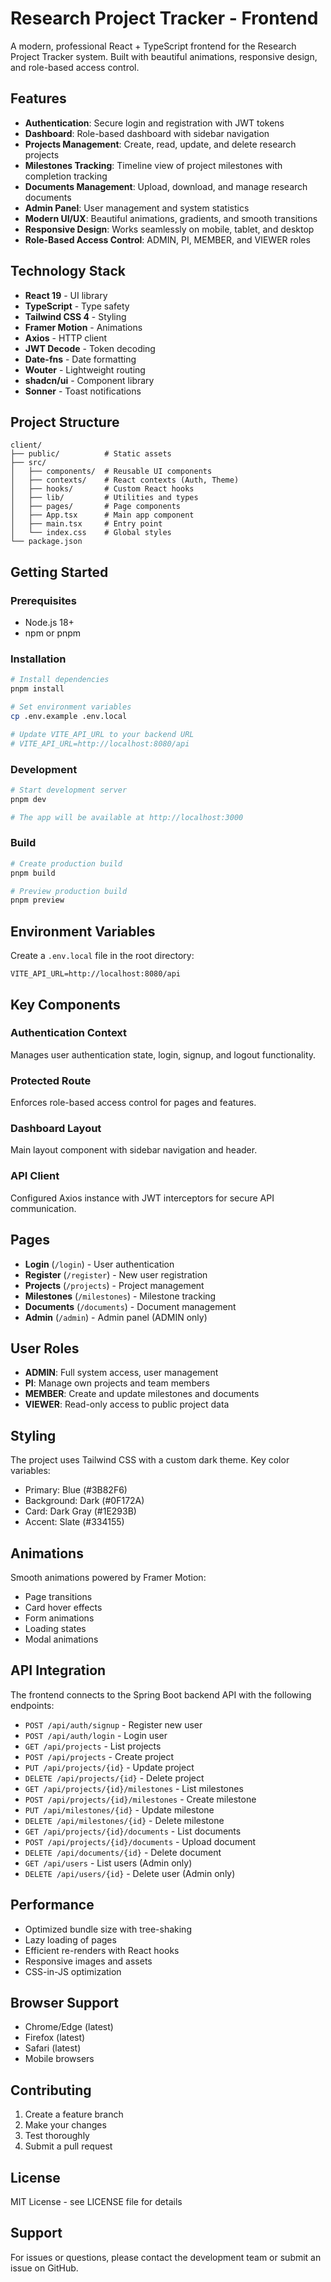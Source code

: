 # Research Project Tracker - Frontend

A modern, professional React + TypeScript frontend for the Research Project Tracker system. Built with beautiful animations, responsive design, and role-based access control.

## Features

- **Authentication**: Secure login and registration with JWT tokens
- **Dashboard**: Role-based dashboard with sidebar navigation
- **Projects Management**: Create, read, update, and delete research projects
- **Milestones Tracking**: Timeline view of project milestones with completion tracking
- **Documents Management**: Upload, download, and manage research documents
- **Admin Panel**: User management and system statistics
- **Modern UI/UX**: Beautiful animations, gradients, and smooth transitions
- **Responsive Design**: Works seamlessly on mobile, tablet, and desktop
- **Role-Based Access Control**: ADMIN, PI, MEMBER, and VIEWER roles

## Technology Stack

- **React 19** - UI library
- **TypeScript** - Type safety
- **Tailwind CSS 4** - Styling
- **Framer Motion** - Animations
- **Axios** - HTTP client
- **JWT Decode** - Token decoding
- **Date-fns** - Date formatting
- **Wouter** - Lightweight routing
- **shadcn/ui** - Component library
- **Sonner** - Toast notifications

## Project Structure

```
client/
├── public/          # Static assets
├── src/
│   ├── components/  # Reusable UI components
│   ├── contexts/    # React contexts (Auth, Theme)
│   ├── hooks/       # Custom React hooks
│   ├── lib/         # Utilities and types
│   ├── pages/       # Page components
│   ├── App.tsx      # Main app component
│   ├── main.tsx     # Entry point
│   └── index.css    # Global styles
└── package.json
```

## Getting Started

### Prerequisites

- Node.js 18+
- npm or pnpm

### Installation

```bash
# Install dependencies
pnpm install

# Set environment variables
cp .env.example .env.local

# Update VITE_API_URL to your backend URL
# VITE_API_URL=http://localhost:8080/api
```

### Development

```bash
# Start development server
pnpm dev

# The app will be available at http://localhost:3000
```

### Build

```bash
# Create production build
pnpm build

# Preview production build
pnpm preview
```

## Environment Variables

Create a `.env.local` file in the root directory:

```env
VITE_API_URL=http://localhost:8080/api
```

## Key Components

### Authentication Context
Manages user authentication state, login, signup, and logout functionality.

### Protected Route
Enforces role-based access control for pages and features.

### Dashboard Layout
Main layout component with sidebar navigation and header.

### API Client
Configured Axios instance with JWT interceptors for secure API communication.

## Pages

- **Login** (`/login`) - User authentication
- **Register** (`/register`) - New user registration
- **Projects** (`/projects`) - Project management
- **Milestones** (`/milestones`) - Milestone tracking
- **Documents** (`/documents`) - Document management
- **Admin** (`/admin`) - Admin panel (ADMIN only)

## User Roles

- **ADMIN**: Full system access, user management
- **PI**: Manage own projects and team members
- **MEMBER**: Create and update milestones and documents
- **VIEWER**: Read-only access to public project data

## Styling

The project uses Tailwind CSS with a custom dark theme. Key color variables:

- Primary: Blue (#3B82F6)
- Background: Dark (#0F172A)
- Card: Dark Gray (#1E293B)
- Accent: Slate (#334155)

## Animations

Smooth animations powered by Framer Motion:
- Page transitions
- Card hover effects
- Form animations
- Loading states
- Modal animations

## API Integration

The frontend connects to the Spring Boot backend API with the following endpoints:

- `POST /api/auth/signup` - Register new user
- `POST /api/auth/login` - Login user
- `GET /api/projects` - List projects
- `POST /api/projects` - Create project
- `PUT /api/projects/{id}` - Update project
- `DELETE /api/projects/{id}` - Delete project
- `GET /api/projects/{id}/milestones` - List milestones
- `POST /api/projects/{id}/milestones` - Create milestone
- `PUT /api/milestones/{id}` - Update milestone
- `DELETE /api/milestones/{id}` - Delete milestone
- `GET /api/projects/{id}/documents` - List documents
- `POST /api/projects/{id}/documents` - Upload document
- `DELETE /api/documents/{id}` - Delete document
- `GET /api/users` - List users (Admin only)
- `DELETE /api/users/{id}` - Delete user (Admin only)

## Performance

- Optimized bundle size with tree-shaking
- Lazy loading of pages
- Efficient re-renders with React hooks
- Responsive images and assets
- CSS-in-JS optimization

## Browser Support

- Chrome/Edge (latest)
- Firefox (latest)
- Safari (latest)
- Mobile browsers

## Contributing

1. Create a feature branch
2. Make your changes
3. Test thoroughly
4. Submit a pull request

## License

MIT License - see LICENSE file for details

## Support

For issues or questions, please contact the development team or submit an issue on GitHub.
